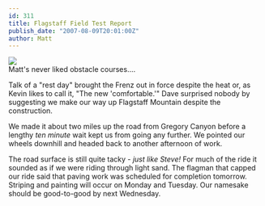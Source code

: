 ```yaml
---
id: 311
title: Flagstaff Field Test Report
publish_date: "2007-08-09T20:01:00Z"
author: Matt
---
```

![](http://www.flagstafffrenzy.org/wp-content/uploads/2007/08/obstacles.JPG)  
Matt's never liked obstacle courses....

Talk of a "rest day" brought the Frenz out in force despite the heat or, as Kevin likes to call it, "The new 'comfortable.'" Dave surprised nobody by suggesting we make our way up Flagstaff Mountain despite the construction.

We made it about two miles up the road from Gregory Canyon before a lengthy _ten minute_ wait kept us from going any further. We pointed our wheels downhill and headed back to another afternoon of work.

The road surface is still quite tacky - _just like Steve!_ For much of the ride it sounded as if we were riding through light sand. The flagman that capped our ride said that paving work was scheduled for completion tomorrow. Striping and painting will occur on Monday and Tuesday. Our namesake should be good-to-good by next Wednesday.
